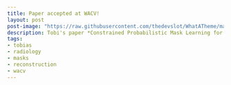 ```yaml
---
title: Paper accepted at WACV!
layout: post
post-image: "https://raw.githubusercontent.com/thedevslot/WhatATheme/master/assets/images/SamplePost.png?token=AHMQUEPC4IFADOF5VG4QVN26Z64GG"
description: Tobi's paper *Constrained Probabilistic Mask Learning for Task-specific Undersampled MRI Reconstruction* got accepted at WACV 2024!
tags:
- tobias
- radiology
- masks
- reconstruction
- wacv
---
```

